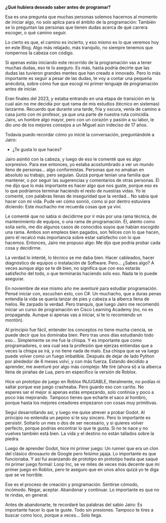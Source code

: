 **¿Qué hubiera deseado saber antes de programar?**

Esa es una pregunta que muchas personas solemos hacernos al momento de iniciar algo, no solo aplica para el ámbito
de la programación: También se lo preguntan las personas que tienen dudas acerca de qué carrera escoger, o qué camino seguir.

Lo cierto es que, el camino es incierto, y eso mismo es lo que veremos hoy en este Blog. Algo más relajado, más tranquilo,
no siempre tenemos que rompernos la cabeza con código.

Si apenas estás iniciando este recorrido de la programación vas a tener muchas dudas, eso te lo aseguro. Es más, hasta podría
decirte que las dudas las tuvieron grandes mentes que han creado e innovado. Pero lo más importante es seguir a pesar de las dudas, te voy a contar una pequeña anécdota, sobre cómo fue que escogí mi primer lenguaje de programación antes de iniciar.

Eran finales del 2023, y estaba entrando en una etapa de transición en la cual aún no me decidía por qué rama de mis estudios (técnico en sistemas) lanzarme. Recuerdo que durante una tarde, fría y oscura, venía de camino a casa junto con mi profesor, ya que una parte de nuestra ruta coincidía. Jairo, un hombre algo mayor, pero con un corazón y pasión a su labor, le dio uno de los mejores consejos a un Miguel aún indeciso de 17 años.

Todavía puedo recordar cómo yo inicié la conversación, preguntándole a Jairo:

- ¿Te gusta lo que haces?

Jairo asintió con la cabeza, y luego de eso le comenté que es algo sorpresivo. Para ese entonces, yo estaba acostumbrado a ver un mundo lleno de personas... algo conformistas. Personas que no amaban en absoluto su trabajo, pero seguían. Quizá porque tenían una familia que mantener, o por seguir las sugerencias y comentarios de otras personas. Él me dijo que lo más importante es hacer algo que nos guste, porque eso es lo que podríamos terminar haciendo el resto de nuestras vidas. Yo le comenté, con palabras llenas de inseguridad que la verdad... No sabía qué hacer con mi vida. Pude ver cómo sonrió, como si por dentro estuviera diciendo: Este muchacho me recuerda cosas que ya viví.

Le comenté que no sabía si decidirme por ir más por una rama técnica, de mantenimiento de equipos, o una rama de programación. Él, atento como solía serlo, me dio algunos casos de conocidos suyos que habían escogido una rama. Ambos son empleos bien pagados, son felices con lo que hacen, pero él recalcó más importancia sobre estar satisfecho con lo que hacemos. Entonces, Jairo me propuso algo: Me dijo que podría probar cada cosa y decidirme.

La verdad lo intenté, lo técnico se me daba bien. Hacer cableados, hacer diagnóstico de equipos o instalación de Software. Pero... ¿Sabes algo? A veces aunque algo se te dé bien, no significa que con eso estarás satisfecho del todo, o que terminarás haciendo solo eso. Nada te lo puede asegurar.

En noviembre de ese mismo año me aventuré para estudiar programación. Pensé iniciar con, escuchen esto, con C#. Un muchacho, que a duras penas entendía la vida se quería lanzar de pies y cabeza a la alberca llena de hielos. Re zarpado la verdad. Pero tranquis, que luego Jairo me recomendó iniciar un curso de programación en Cisco Learning Academy (no, no es propaganda. Aunque si apenas vas a iniciar, sí te lo recomiendo un montón).

Al principio fue fácil, entender los conceptos no tiene mucha ciencia, se puede decir que los dominaba bien. Pero tras unos días estudiando todo eso... Simplemente se me fue la chispa. Y es importante que como programadores, o sea cual sea la profesión que ejerzas entiendas que a veces la chispa se irá, y no tiene nada de malo. Esa chispa que se va luego puede volver como un fuego imbatible. Después de dejar de lado Python por alrededor de 6 meses volví, y con más fuerza. Estando decidido a aprender, me aventuré por algo más complejo: Me tiré (ahora sí) a la alberca llena de pirañas de Lua, pero en específico la versión de Roblox.

Hice un prototipo de juego en Roblox INJUGABLE, literalmente, no podías ni saltar porque ese juego crasheaba. Pero guardo eso con cariño. No esperes ser el mejor si apenas estás empezando, solo continúa y poco a poco irás mejorando. Tampoco tienes que echarte el saco al hombro, porque hasta los mejores creadores empezaron con cosas muy primitivas.

Seguí desarrollando así, y luego me quise atrever a probar Godot. Al principio no entendía un pepino si te soy sincero. Pero lo importante es persistir. Soltarlo un mes o dos de ser necesario, y si quieres volver perfecto, porque podrías encontrar lo que te gusta. Si no te nace y no vuelves también está bien. La vida y el destino no están tallados sobre la piedra.

Luego de aprender Godot, hice mi primer juego: Un runner que era un clon del clásico dinosaurio de Google pero feísimo jajaja. Lo importante es que funcionaba. Y así fui avanzando de prototipo en prototipo hasta que saqué mi primer juego formal: Loop Inc, se ve miles de veces más decente que mi primer juego en Roblox, pero te aseguro que en unos años quizá yo te diga que se ve horrible.

Ese es el proceso de creación y programación. Sentirse cómodo, incómodo. Negar, aceptar. Abandonar y continuar. Lo importante es que no te rindas, en general.

Antes de abandonarte, te recordaré las palabras del sabio Jairo: Es importante hacer lo que te guste. Todo sin presiones. Tampoco te tires a buscar como loco, porque a veces... Solo llega.